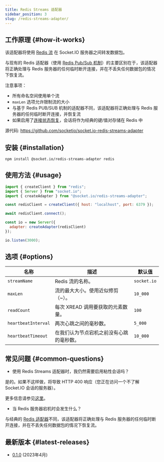 ```yaml
---
title: Redis Streams 适配器
sidebar_position: 3
slug: /redis-streams-adapter/
---
```


## 工作原理 {#how-it-works}

该适配器将使用 [Redis 流](https://redis.io/docs/data-types/streams/) 在 Socket.IO 服务器之间转发数据包。

与现有的 Redis 适配器（使用 [Redis Pub/Sub 机制](https://redis.io/docs/manual/pubsub/)）的主要区别在于，该适配器将正确处理与 Redis 服务器的任何临时断开连接，并在不丢失任何数据包的情况下恢复流。

注意事项：

- 所有命名空间使用单个流
- `maxLen` 选项允许限制流的大小
- 与基于 Redis PUB/SUB 机制的适配器不同，该适配器将正确处理与 Redis 服务器的任何临时断开连接，并恢复流
- 如果启用了[连接状态恢复](../01-Documentation/connection-state-recovery.md)，会话将作为经典的键/值对存储在 Redis 中

源代码: https://github.com/socketio/socket.io-redis-streams-adapter

## 安装 {#installation}

```
npm install @socket.io/redis-streams-adapter redis
```

## 使用方法 {#usage}

```js
import { createClient } from "redis";
import { Server } from "socket.io";
import { createAdapter } from "@socket.io/redis-streams-adapter";

const redisClient = createClient({ host: "localhost", port: 6379 });

await redisClient.connect();

const io = new Server({
  adapter: createAdapter(redisClient)
});

io.listen(3000);
```

## 选项 {#options}

| 名称                | 描述                                                              | 默认值        |
|---------------------|-------------------------------------------------------------------|---------------|
| `streamName`        | Redis 流的名称。                                                  | `socket.io`   |
| `maxLen`            | 流的最大大小。使用近似修剪（~）。                                 | `10_000`      |
| `readCount`         | 每次 XREAD 调用要获取的元素数量。                                 | `100`         |
| `heartbeatInterval` | 两次心跳之间的毫秒数。                                            | `5_000`       |
| `heartbeatTimeout`  | 在我们认为节点宕机之前没有心跳的毫秒数。                          | `10_000`      |

## 常见问题 {#common-questions}

- 使用 Redis Streams 适配器时，我仍然需要启用粘性会话吗？

是的。如果不这样做，将导致 HTTP 400 响应（您正在访问一个不了解 Socket.IO 会话的服务器）。

更多信息请参见[这里](../02-Server/using-multiple-nodes.md#why-is-sticky-session-required)。

- 当 Redis 服务器宕机时会发生什么？

与经典的 [Redis 适配器](./adapter-redis.md)不同，该适配器将正确处理与 Redis 服务器的任何临时断开连接，并在不丢失任何数据包的情况下恢复流。

## 最新版本 {#latest-releases}

- [0.1.0](https://github.com/socketio/socket.io-redis-streams-adapter/releases/tag/0.1.0) (2023年4月)
